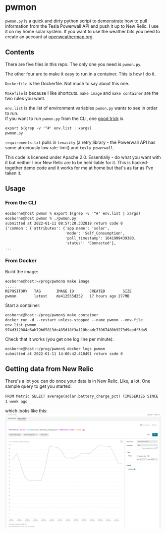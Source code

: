 # pwmon

`pwmon.py` is a quick and dirty python script to demonstrate how to pull information from the Tesla Powerwall API and push it up to New Relic. I use it on my home solar system. If you want to use the weather bits you need to create an account at [openweathermap.org](https://openweathermap.org/).  

## Contents
There are five files in this repo.  The only one you need is `pwmon.py`.

The other four are to make it easy to run in a container. This is how I do it.

`Dockerfile` is the Dockerfile. Not much to say about this one.

`Makefile` is because I like shortcuts.  `make image` and `make container` are the two rules you want.

`env.list` is the list of environment variables `pwmon.py` wants to see in order to run.  
If you want to run `pwmon.py` from the CLI, one [good trick](https://stackoverflow.com/q/19331497) is

```
export $(grep -v '^#' env.list | xargs)
pwmon.py
```

`requirements.txt` pulls in `tenacity` (a retry library - the Powerwall API has some atrociously low rate-limit) and `tesla_powerwall`.


This code is licensed under Apache 2.0. Essentially - do what you want with it but neither I nor New Relic are to be held liable for it. This is hacked-together demo code and it works for me at home but that's as far as I've taken it. 


## Usage
### From the CLI

```
eosborne@host pwmon % export $(grep -v '^#' env.list | xargs)
eosborne@host pwmon % ./pwmon.py
submitted at 2022-01-11 08:57:20.332818 return code 0
{'common': {'attributes': {'app.name': 'solar',
                           'mode': 'Self_Consumption',
                           'poll_timestamp': 1641909439380,
                           'status': 'Connected'},
...
```


### From Docker

Build the image:
```
eosborne@host:~/prog/pwmon$ make image
.....
REPOSITORY   TAG       IMAGE ID       CREATED        SIZE
pwmon        latest    de412555d252   17 hours ago 277MB                                                                                                                                      
```

Start a container:
```
eosborne@host:~/prog/pwmon$ make container
docker run -d --restart unless-stopped --name pwmon --env-file env.list pwmon
974d312084d6ab79b65813dc485d18f3a110bcadc73967480b9273d9eadf3da5
```

Check that it works (you get one log line per minute):

```
eosborne@host:~/prog/pwmon$ docker logs pwmon
submitted at 2022-01-11 14:00:42.418491 return code 0
```

## Getting data from New Relic
There's a lot you can do once your data is in New Relic.  Like, a lot.  One sample query to get you started:

`FROM Metric SELECT average(solar.battery_charge_pct) TIMESERIES SINCE 1 week ago`

which looks like this:
![battery charge query](images/charge_pct.png)